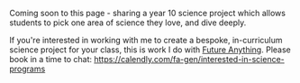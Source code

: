 
Coming soon to this page - sharing a year 10 science project which allows students to pick one area of science they love, and dive deeply.

If you're interested in working with me to create a bespoke, in-curriculum science project for your class, this is work I do with [Future Anything](https://futureanything.com/). 
Please book in a time to chat: https://calendly.com/fa-gen/interested-in-science-programs
